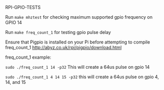 RPI-GPIO-TESTS

Run `make mhztest` for checking maximum supported gpio frequency on GPIO 14

Run `make freq_count_1` for testing gpio pulse delay

Ensure that Pigpio is installed on your Pi before attempting to compile freq_count_1
http://abyz.co.uk/rpi/pigpio/download.html

freq_count_1 example: 

`sudo ./freq_count_1 14 -p32` This will create a 64us pulse on gpio 14

`sudo ./freq_count_1 4 14 15 -p32` this will create a 64us pulse on gpio 4, 14, and 15 
